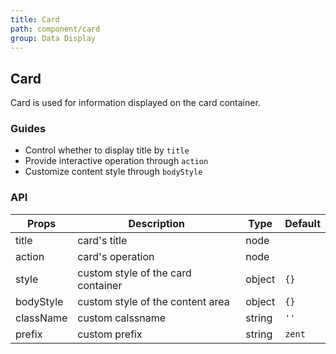 ```yaml
---
title: Card
path: component/card
group: Data Display
---
```


## Card

Card is used for information displayed on the card container.

### Guides

-   Control whether to display title by `title`
-   Provide interactive operation through `action`
-   Customize content style through `bodyStyle` 

### API

| Props        | Description      | Type     | Default  |
| --------- | ------- | ------ | ---- |
| title      | card's title    | node |  |
| action      | card's operation    | node |  |
| style | custom style of the card container | object | `{}` |
| bodyStyle | custom style of the content area | object | `{}` |
| className | custom calssname | string | `''` |
| prefix | custom prefix | string | `zent` |

